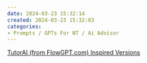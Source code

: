 ```yaml
---
date: 2024-03-23 15:32:14
created: 2024-03-23 15:32:03
categories:
- Prompts / GPTs For NT / Ai Advisor
---
```


[TutorAI (from FlowGPT.com) Inspired Versions](TutorAI%20\(from%20FlowGPT.com\)%20Inspired%20Versions.md)